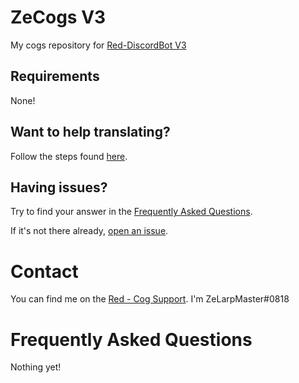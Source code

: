 # ZeCogs V3
My cogs repository for [Red-DiscordBot V3](https://github.com/Cog-Creators/Red-DiscordBot/tree/V3/master)

## Requirements
None!

## Want to help translating?
Follow the steps found [here](TRANSLATING.md).

## Having issues?
Try to find your answer in the [Frequently Asked Questions](#frequently-asked-questions).

If it's not there already, [open an issue](../../issues).

# Contact
You can find me on the [Red - Cog Support](https://discord.gg/GET4DVk).
I'm ZeLarpMaster#0818

# Frequently Asked Questions
Nothing yet!
